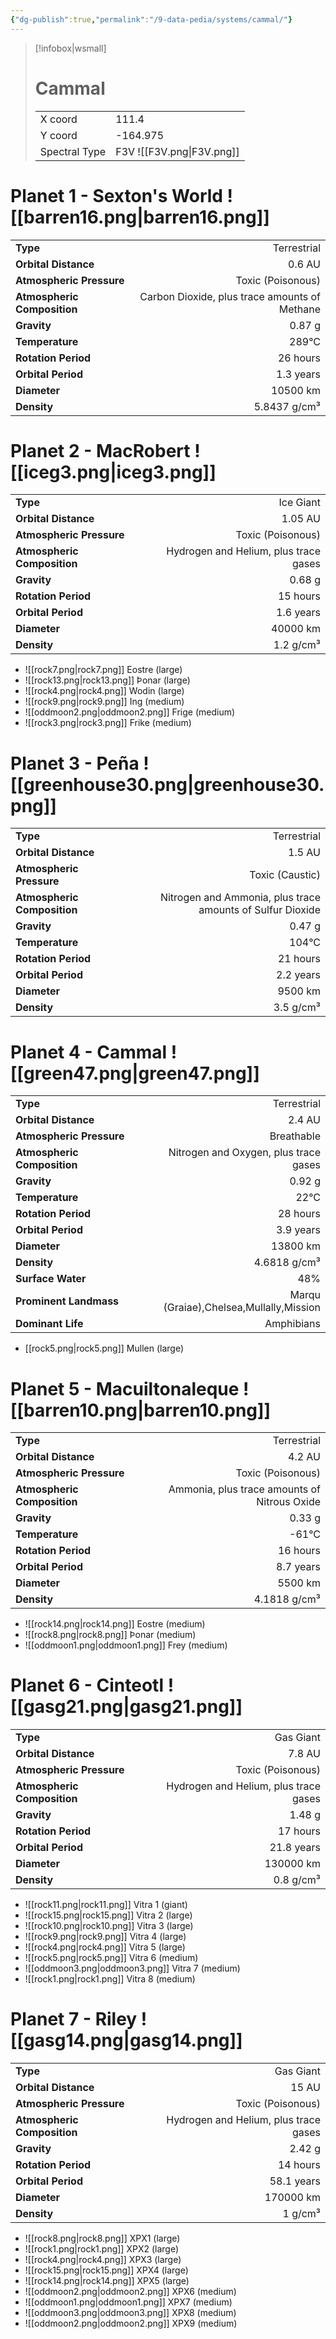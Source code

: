```yaml
---
{"dg-publish":true,"permalink":"/9-data-pedia/systems/cammal/"}
---
```


> [!infobox|wsmall]
> # Cammal
> | | |
> | - | - |
> | X coord | 111.4 |
> | Y coord| -164.975 |
> | Spectral Type | F3V ![[F3V.png\|F3V.png]] |

# Planet 1 - Sexton's World ![[barren16.png\|barren16.png]]
|                             |                           |
| --------------------------- | -------------------------:|
| **Type**                    |             Terrestrial |
| **Orbital Distance**        |   0.6 AU |
| **Atmospheric Pressure**    |       Toxic (Poisonous) |
| **Atmospheric Composition** |      Carbon Dioxide, plus trace amounts of Methane |
| **Gravity**                 |        0.87 g |
| **Temperature**             |    289°C |
| **Rotation Period**         |  26 hours |
| **Orbital Period** | 1.3 years |
| **Diameter**                |      10500 km | 
| **Density**                 |    5.8437 g/cm³ |





# Planet 2 - MacRobert ![[iceg3.png\|iceg3.png]]
|                             |                           |
| --------------------------- | -------------------------:|
| **Type**                    |             Ice Giant |
| **Orbital Distance**        |   1.05 AU |
| **Atmospheric Pressure**    |       Toxic (Poisonous) |
| **Atmospheric Composition** |      Hydrogen and Helium, plus trace gases |
| **Gravity**                 |        0.68 g |
| **Rotation Period**         |  15 hours |
| **Orbital Period** | 1.6 years |
| **Diameter**                |      40000 km | 
| **Density**                 |    1.2 g/cm³ |



- ![[rock7.png\|rock7.png]] Eostre (large)
- ![[rock13.png\|rock13.png]] Þonar (large)
- ![[rock4.png\|rock4.png]] Wodin (large)
- ![[rock9.png\|rock9.png]] Ing (medium)
- ![[oddmoon2.png\|oddmoon2.png]] Frige (medium)
- ![[rock3.png\|rock3.png]] Frike (medium)


# Planet 3 - Peña ![[greenhouse30.png\|greenhouse30.png]]
|                             |                           |
| --------------------------- | -------------------------:|
| **Type**                    |             Terrestrial |
| **Orbital Distance**        |   1.5 AU |
| **Atmospheric Pressure**    |       Toxic (Caustic) |
| **Atmospheric Composition** |      Nitrogen and Ammonia, plus trace amounts of Sulfur Dioxide |
| **Gravity**                 |        0.47 g |
| **Temperature**             |    104°C |
| **Rotation Period**         |  21 hours |
| **Orbital Period** | 2.2 years |
| **Diameter**                |      9500 km | 
| **Density**                 |    3.5 g/cm³ |





# Planet 4 - Cammal ![[green47.png\|green47.png]]
|                             |                           |
| --------------------------- | -------------------------:|
| **Type**                    |             Terrestrial |
| **Orbital Distance**        |   2.4 AU |
| **Atmospheric Pressure**    |       Breathable |
| **Atmospheric Composition** |      Nitrogen and Oxygen, plus trace gases |
| **Gravity**                 |        0.92 g |
| **Temperature**             |    22°C |
| **Rotation Period**         |  28 hours |
| **Orbital Period** | 3.9 years |
| **Diameter**                |      13800 km | 
| **Density**                 |    4.6818 g/cm³ |
| **Surface Water**           |           48% | 
| **Prominent Landmass**      |         Marqu (Graiae),Chelsea,Mullally,Mission | 
| **Dominant Life**           |         Amphibians |



- [[rock5.png\|rock5.png]] Mullen (large)

# Planet 5 - Macuiltonaleque ![[barren10.png\|barren10.png]]
|                             |                           |
| --------------------------- | -------------------------:|
| **Type**                    |             Terrestrial |
| **Orbital Distance**        |   4.2 AU |
| **Atmospheric Pressure**    |       Toxic (Poisonous) |
| **Atmospheric Composition** |      Ammonia, plus trace amounts of Nitrous Oxide |
| **Gravity**                 |        0.33 g |
| **Temperature**             |    -61°C |
| **Rotation Period**         |  16 hours |
| **Orbital Period** | 8.7 years |
| **Diameter**                |      5500 km | 
| **Density**                 |    4.1818 g/cm³ |



- ![[rock14.png\|rock14.png]] Eostre (medium)
- ![[rock8.png\|rock8.png]] Þonar (medium)
- ![[oddmoon1.png\|oddmoon1.png]] Frey (medium)


# Planet 6 - Cinteotl ![[gasg21.png\|gasg21.png]]
|                             |                           |
| --------------------------- | -------------------------:|
| **Type**                    |             Gas Giant |
| **Orbital Distance**        |   7.8 AU |
| **Atmospheric Pressure**    |       Toxic (Poisonous) |
| **Atmospheric Composition** |      Hydrogen and Helium, plus trace gases |
| **Gravity**                 |        1.48 g |
| **Rotation Period**         |  17 hours |
| **Orbital Period** | 21.8 years |
| **Diameter**                |      130000 km | 
| **Density**                 |    0.8 g/cm³ |



- ![[rock11.png\|rock11.png]] Vitra 1 (giant)
- ![[rock15.png\|rock15.png]] Vitra 2 (large)
- ![[rock10.png\|rock10.png]] Vitra 3 (large)
- ![[rock9.png\|rock9.png]] Vitra 4 (large)
- ![[rock4.png\|rock4.png]] Vitra 5 (large)
- ![[rock5.png\|rock5.png]] Vitra 6 (medium)
- ![[oddmoon3.png\|oddmoon3.png]] Vitra 7 (medium)
- ![[rock1.png\|rock1.png]] Vitra 8 (medium)


# Planet 7 - Riley ![[gasg14.png\|gasg14.png]]
|                             |                           |
| --------------------------- | -------------------------:|
| **Type**                    |             Gas Giant |
| **Orbital Distance**        |   15 AU |
| **Atmospheric Pressure**    |       Toxic (Poisonous) |
| **Atmospheric Composition** |      Hydrogen and Helium, plus trace gases |
| **Gravity**                 |        2.42 g |
| **Rotation Period**         |  14 hours |
| **Orbital Period** | 58.1 years |
| **Diameter**                |      170000 km | 
| **Density**                 |    1 g/cm³ |



- ![[rock8.png\|rock8.png]] XPX1 (large)
- ![[rock1.png\|rock1.png]] XPX2 (large)
- ![[rock4.png\|rock4.png]] XPX3 (large)
- ![[rock15.png\|rock15.png]] XPX4 (large)
- ![[rock14.png\|rock14.png]] XPX5 (large)
- ![[oddmoon2.png\|oddmoon2.png]] XPX6 (medium)
- ![[oddmoon1.png\|oddmoon1.png]] XPX7 (medium)
- ![[oddmoon3.png\|oddmoon3.png]] XPX8 (medium)
- ![[oddmoon2.png\|oddmoon2.png]] XPX9 (medium)


